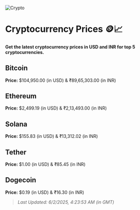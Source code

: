 
![Crypto](https://www.techguide.com.au/wp-content/uploads/2020/11/crypto3.jpeg)

# Cryptocurrency Prices 🪙📈

#### Get the latest cryptocurrency prices in USD and INR for top 5 cryptocurrencies.

## Bitcoin

**Price:** $104,950.00 (in USD) & ₹89,65,303.00 (in INR)

## Ethereum

**Price:** $2,499.19 (in USD) & ₹2,13,493.00 (in INR)

## Solana

**Price:** $155.83 (in USD) & ₹13,312.02 (in INR)

## Tether

**Price:** $1.00 (in USD) & ₹85.45 (in INR)

## Dogecoin

**Price:** $0.19 (in USD) & ₹16.30 (in INR)

> _Last Updated: 6/2/2025, 4:23:53 AM (in GMT)_
